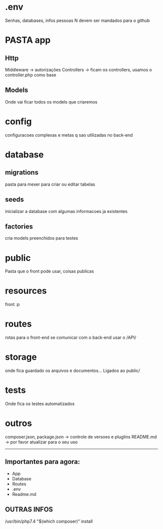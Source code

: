 # .env

Senhas, databases, infos pessoas
N devem ser mandados para o github

# PASTA app

## Http
Middleware -> autorizações
Controllers -> ficam os controllers, usamos o controller.php como base

## Models

Onde vai ficar todos os models que criaremos

# config

configuracoes complexas e metas q sao utilizadas no back-end

# database

## migrations
pasta para mexer para criar ou editar tabelas

## seeds
inicializar a database com algumas informacoes ja existentes

## factories
cria models preenchidos para testes

# public

Pasta que o front pode usar, coisas publicas

# resources

front :p

# routes

rotas para o front-end se comunicar com o back-end
usar o /API/

# storage

onde fica guardado os arquivos e documentos...
Ligados ao public/

# tests

Onde fica os testes automatizados

# outros

composer.json, package.json -> controle de versoes e pluglins
README.md -> por favor atualizar para o seu uso

---

## Importantes para agora:
- App
- Database
- Routes
- .env
- Readme.md

## OUTRAS INFOS

/usr/bin/php7.4 "$(which composer)" install